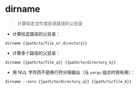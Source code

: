 # dirname

> 计算给定文件或目录路径的父目录

- 计算给定路径的父目录：

`dirname {{path/to/file_or_directory}}`

- 计算多个路径的父目录：

`dirname {{path/to/file_a}} {{path/to/directory_b}}`

- 用 NUL 字符而不是换行符分隔输出（与 `xargs` 组合时很有用）：

`dirname --zero {{path/to/directory_a}} {{path/to/file_b}}`

[#]: contributors: ([琳小梁]，[Datura stramonium L.])